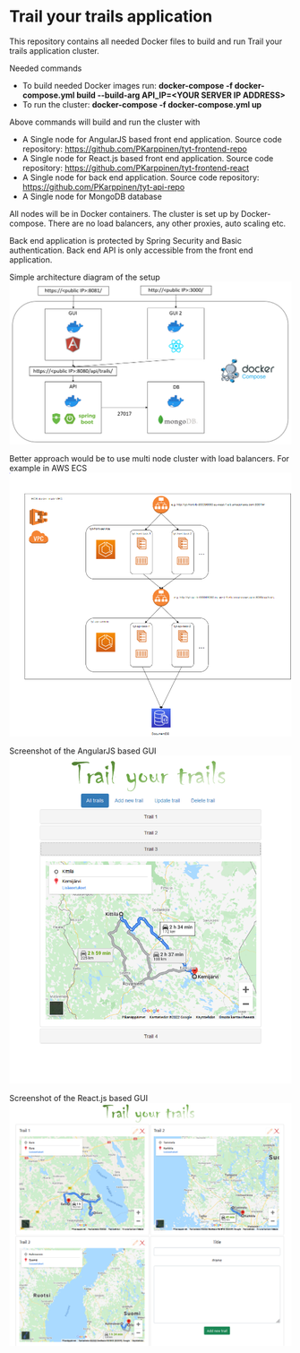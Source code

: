 # Trail your trails application

This repository contains all needed Docker files to build and run Trail your trails application cluster.

Needed commands
- To build needed Docker images run: 	**docker-compose -f docker-compose.yml build --build-arg API_IP=\<YOUR SERVER IP ADDRESS\>**
- To run the cluster: **docker-compose -f docker-compose.yml up**
 
Above commands will build and run the cluster with
- A Single node for AngularJS based front end application. Source code repository: https://github.com/PKarppinen/tyt-frontend-repo
- A Single node for React.js based front end application. Source code repository: https://github.com/PKarppinen/tyt-frontend-react
- A Single node for back end application. Source code repository: https://github.com/PKarppinen/tyt-api-repo
- A Single node for MongoDB database

All nodes will be in Docker containers. The cluster is set up by Docker-compose. There are no load balancers, any other proxies, auto scaling etc.

Back end application is protected by Spring Security and Basic authentication. Back end API is only accessible from the front end application.

Simple architecture diagram of the setup
![AWS EC2 setup](./Docker-setup.PNG)

Better approach would be to use multi node cluster with load balancers. For example in AWS ECS
![AWS ECS setup](./ECS-setup.PNG)

Screenshot of the AngularJS based GUI
![AngularJS GUI](./web-angularjs.PNG)

Screenshot of the React.js based GUI
![React.js GUI](./web-react.PNG)
